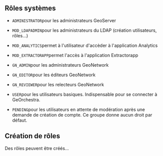 ## Rôles systèmes

* `ADMINISTRATOR`pour les administrateurs GeoServer

* `MOD_LDAPADMIN`pour les administrateurs du LDAP \(création utilisateurs, rôles...\)

* `MOD_ANALYTICS`permet à l'utilisateur d'accèder à l'application Analytics

* `MOD_EXTRACTORAPP`permet l'accès à l'application Extractorapp
* `GN_ADMIN`pour les administrateurs GeoNetwork
* `GN_EDITOR`pour les éditeurs GeoNetwork
* `GN_REVIEWER`pour les relecteurs GeoNetwork
* `USER`pour les utilisateurs basiques. Indispensable pour se connecter à GeOrchestra.
* `PENDING`pour les utilisateurs en attente de modération après une demande de création de compte. Ce groupe donne aucun droit par défaut.

## Création de rôles

Des rôles peuvent être créés...

